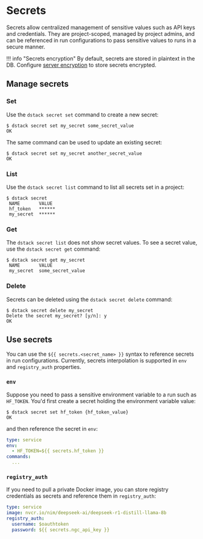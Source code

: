 # Secrets

Secrets allow centralized management of sensitive values such as API keys and credentials. They are project-scoped, managed by project admins, and can be referenced in run configurations to pass sensitive values to runs in a secure manner.

!!! info "Secrets encryption"
    By default, secrets are stored in plaintext in the DB.
    Configure [server encryption](../guides/server-deployment.md#encryption) to store secrets encrypted.

## Manage secrets

### Set

Use the `dstack secret set` command to create a new secret:

<div class="termy">

```shell
$ dstack secret set my_secret some_secret_value
OK
```

</div>

The same command can be used to update an existing secret:

<div class="termy">

```shell
$ dstack secret set my_secret another_secret_value
OK
```

</div>

### List

Use the `dstack secret list` command to list all secrets set in a project:

<div class="termy">

```shell
$ dstack secret
 NAME       VALUE  
 hf_token   ****** 
 my_secret  ******

```

</div>

### Get

The `dstack secret list` does not show secret values. To see a secret value, use the `dstack secret get` command:

<div class="termy">

```shell
$ dstack secret get my_secret
 NAME       VALUE             
 my_secret  some_secret_value 

```

</div>

### Delete

Secrets can be deleted using the `dstack secret delete` command:

<div class="termy">

```shell
$ dstack secret delete my_secret
Delete the secret my_secret? [y/n]: y
OK
```

</div>

## Use secrets

You can use the `${{ secrets.<secret_name> }}` syntax to reference secrets in run configurations. Currently, secrets interpolation is supported in `env` and `registry_auth` properties.

### `env`

Suppose you need to pass a sensitive environment variable to a run such as `HF_TOKEN`. You'd first create a secret holding the environment variable value:

<div class="termy">

```shell
$ dstack secret set hf_token {hf_token_value}
OK
```

</div>

and then reference the secret in `env`:

<div editor-title=".dstack.yml"> 

```yaml
type: service
env:
  - HF_TOKEN=${{ secrets.hf_token }}
commands:
  ...
```

</div>

### `registry_auth`

If you need to pull a private Docker image, you can store registry credentials as secrets and reference them in `registry_auth`:

<div editor-title=".dstack.yml"> 

```yaml
type: service
image: nvcr.io/nim/deepseek-ai/deepseek-r1-distill-llama-8b
registry_auth:
  username: $oauthtoken
  password: ${{ secrets.ngc_api_key }}
```

</div>
